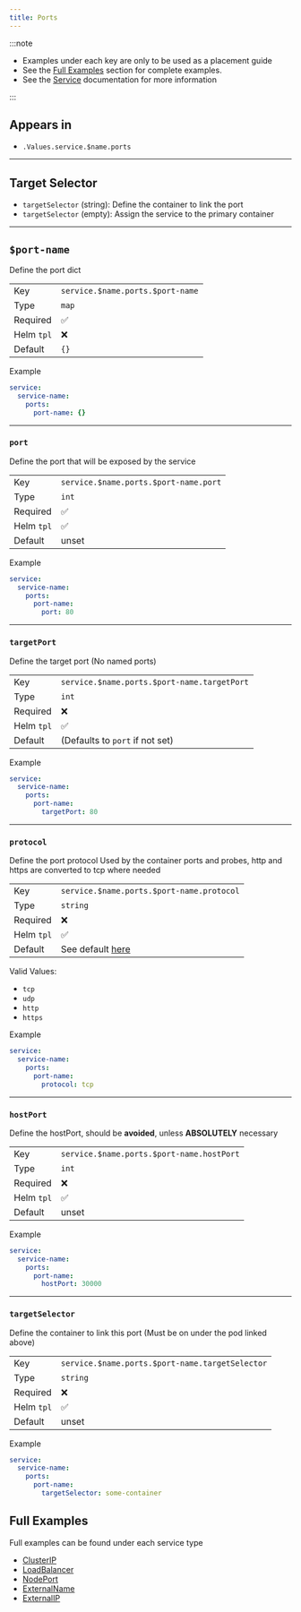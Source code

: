 ```yaml
---
title: Ports
---
```


:::note

- Examples under each key are only to be used as a placement guide
- See the [Full Examples](#full-examples) section for complete examples.
- See the [Service](/general/common/) documentation for more information

:::

## Appears in

- `.Values.service.$name.ports`

---

## Target Selector

- `targetSelector` (string): Define the container to link the port
- `targetSelector` (empty): Assign the service to the primary container

---

## `$port-name`

Define the port dict

|            |                                  |
| ---------- | -------------------------------- |
| Key        | `service.$name.ports.$port-name` |
| Type       | `map`                            |
| Required   | ✅                               |
| Helm `tpl` | ❌                               |
| Default    | `{}`                             |

Example

```yaml
service:
  service-name:
    ports:
      port-name: {}
```

---

### `port`

Define the port that will be exposed by the service

|            |                                       |
| ---------- | ------------------------------------- |
| Key        | `service.$name.ports.$port-name.port` |
| Type       | `int`                                 |
| Required   | ✅                                    |
| Helm `tpl` | ✅                                    |
| Default    | unset                                 |

Example

```yaml
service:
  service-name:
    ports:
      port-name:
        port: 80
```

---

### `targetPort`

Define the target port (No named ports)

|            |                                             |
| ---------- | ------------------------------------------- |
| Key        | `service.$name.ports.$port-name.targetPort` |
| Type       | `int`                                       |
| Required   | ❌                                          |
| Helm `tpl` | ✅                                          |
| Default    | (Defaults to `port` if not set)             |

Example

```yaml
service:
  service-name:
    ports:
      port-name:
        targetPort: 80
```

---

### `protocol`

Define the port protocol Used by the container ports and probes, http and https are converted to tcp where needed

|            |                                                                      |
| ---------- | -------------------------------------------------------------------- |
| Key        | `service.$name.ports.$port-name.protocol`                            |
| Type       | `string`                                                             |
| Required   | ❌                                                                   |
| Helm `tpl` | ✅                                                                   |
| Default    | See default [here](/general/common/fallbackDefaults#serviceprotocol) |

Valid Values:

- `tcp`
- `udp`
- `http`
- `https`

Example

```yaml
service:
  service-name:
    ports:
      port-name:
        protocol: tcp
```

---

### `hostPort`

Define the hostPort, should be **avoided**, unless **ABSOLUTELY** necessary

|            |                                           |
| ---------- | ----------------------------------------- |
| Key        | `service.$name.ports.$port-name.hostPort` |
| Type       | `int`                                     |
| Required   | ❌                                        |
| Helm `tpl` | ✅                                        |
| Default    | unset                                     |

Example

```yaml
service:
  service-name:
    ports:
      port-name:
        hostPort: 30000
```

---

### `targetSelector`

Define the container to link this port (Must be on under the pod linked above)

|            |                                                 |
| ---------- | ----------------------------------------------- |
| Key        | `service.$name.ports.$port-name.targetSelector` |
| Type       | `string`                                        |
| Required   | ❌                                              |
| Helm `tpl` | ✅                                              |
| Default    | unset                                           |

Example

```yaml
service:
  service-name:
    ports:
      port-name:
        targetSelector: some-container
```

## Full Examples

Full examples can be found under each service type

- [ClusterIP](ClusterIP)
- [LoadBalancer](LoadBalancer)
- [NodePort](NodePort)
- [ExternalName](ExternalName)
- [ExternalIP](ExternalIP)
